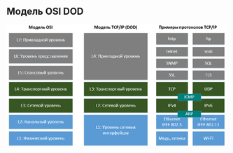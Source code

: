  ## Модель OSI DOD    
![Модель OSI DOD](https://github.com/Dv-nn/Cheat-Sheet-Python/blob/main/Компьютерные%20сети/OSI_DOD.png)     
